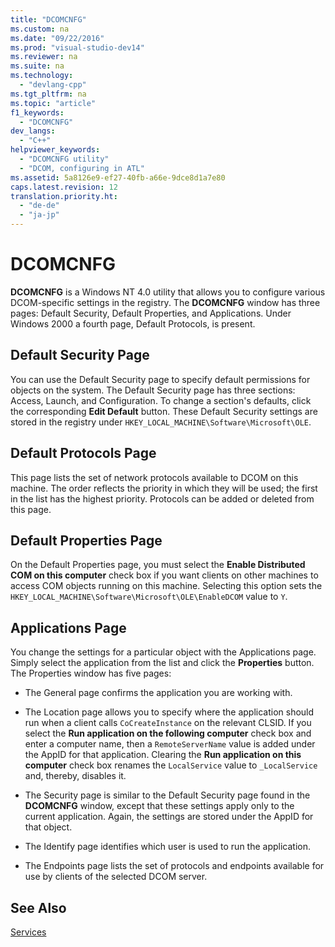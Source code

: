 ```yaml
---
title: "DCOMCNFG"
ms.custom: na
ms.date: "09/22/2016"
ms.prod: "visual-studio-dev14"
ms.reviewer: na
ms.suite: na
ms.technology: 
  - "devlang-cpp"
ms.tgt_pltfrm: na
ms.topic: "article"
f1_keywords: 
  - "DCOMCNFG"
dev_langs: 
  - "C++"
helpviewer_keywords: 
  - "DCOMCNFG utility"
  - "DCOM, configuring in ATL"
ms.assetid: 5a8126e9-ef27-40fb-a66e-9dce8d1a7e80
caps.latest.revision: 12
translation.priority.ht: 
  - "de-de"
  - "ja-jp"
---
```

# DCOMCNFG
**DCOMCNFG** is a Windows NT 4.0 utility that allows you to configure various DCOM-specific settings in the registry. The **DCOMCNFG** window has three pages: Default Security, Default Properties, and Applications. Under Windows 2000 a fourth page, Default Protocols, is present.  
  
## Default Security Page  
 You can use the Default Security page to specify default permissions for objects on the system. The Default Security page has three sections: Access, Launch, and Configuration. To change a section's defaults, click the corresponding **Edit Default** button. These Default Security settings are stored in the registry under `HKEY_LOCAL_MACHINE\Software\Microsoft\OLE`.  
  
## Default Protocols Page  
 This page lists the set of network protocols available to DCOM on this machine. The order reflects the priority in which they will be used; the first in the list has the highest priority. Protocols can be added or deleted from this page.  
  
## Default Properties Page  
 On the Default Properties page, you must select the **Enable Distributed COM on this computer** check box if you want clients on other machines to access COM objects running on this machine. Selecting this option sets the `HKEY_LOCAL_MACHINE\Software\Microsoft\OLE\EnableDCOM` value to `Y`.  
  
## Applications Page  
 You change the settings for a particular object with the Applications page. Simply select the application from the list and click the **Properties** button. The Properties window has five pages:  
  
-   The General page confirms the application you are working with.  
  
-   The Location page allows you to specify where the application should run when a client calls `CoCreateInstance` on the relevant CLSID. If you select the **Run application on the following computer** check box and enter a computer name, then a `RemoteServerName` value is added under the AppID for that application. Clearing the **Run application on this computer** check box renames the `LocalService` value to `_LocalService` and, thereby, disables it.  
  
-   The Security page is similar to the Default Security page found in the **DCOMCNFG** window, except that these settings apply only to the current application. Again, the settings are stored under the AppID for that object.  
  
-   The Identify page identifies which user is used to run the application.  
  
-   The Endpoints page lists the set of protocols and endpoints available for use by clients of the selected DCOM server.  
  
## See Also  
 [Services](../VS_csharp/atl-services.md)